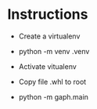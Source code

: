 # Instructions

- Create a virtualenv

- python -m venv .venv

- Activate vitualenv

- Copy file .whl to root 

- python -m gaph.main
